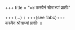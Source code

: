 +++
title = "०४ कस्यैनं श्रोत्राभ्यां प्राशीः"

+++
(…) । +++(see 1abc)+++  
कस्यैनं श्रोत्राभ्यां प्राशीः ॥